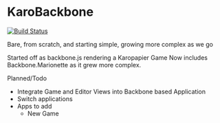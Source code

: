 KaroBackbone
============

[![Build Status](https://travis-ci.org/karopapier/KaroBackbone.svg?branch=master)](https://travis-ci.org/karopapier/KaroBackbone)

Bare, from scratch, and starting simple, growing more complex as we go

 Started off as backbone.js rendering a Karopapier Game
 Now includes Backbone.Marionette as it grew more complex.

 Planned/Todo

 - Integrate Game and Editor Views into Backbone based Application
 - Switch applications
 - Apps to add
   - New Game
